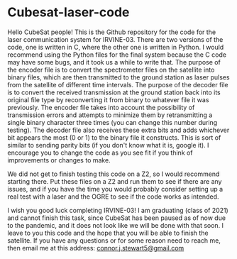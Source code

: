 # Cubesat-laser-code
Hello CubeSat people! This is the Github repository for the code for the laser communication system for IRVINE-03. There are two versions of the code, one is written in C, where the other one is written in Python. I would recommend using the Python files for the final system because the C code may have some bugs, and it took us a while to write that. The purpose of the encoder file is to convert the spectrometer files on the satellite into binary files, which are then transmitted to the ground station as laser pulses from the satellite of different time intervals. The purpose of the decoder file is to convert the received transmission at the ground station back into its original file type by reconverting it from binary to whatever file it was previously. The encoder file takes into account the possibility of transmission errors and attempts to minimize them by retransmitting a single binary character three times (you can change this number during testing). The decoder file also receives these extra bits and adds whichever bit appears the most (0 or 1) to the binary file it constructs. This is sort of similar to sending parity bits (if you don't know what it is, google it). I encourage you to change the code as you see fit if you think of improvements or changes to make.

We did not get to finish testing this code on a Z2, so I would recommend starting there. Put these files on a Z2 and run them to see if there are any issues, and if you have the time you would probably consider setting up a real test with a laser and the OGRE to see if the code works as intended.

I wish you good luck completing IRVINE-03! I am graduating (class of 2021) and cannot finish this task, since CubeSat has been paused as of now due to the pandemic, and it does not look like we will be done with that soon. I leave to you this code and the hope that you will be able to finish the satellite. If you have any questions or for some reason need to reach me, then email me at this address: connor.j.stewart5@gmail.com
